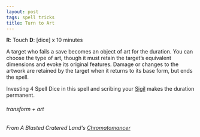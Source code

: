 ```yaml
---
layout: post
tags: spell tricks
title: Turn to Art
---
```

**R**: Touch  **D**: [dice] x 10 minutes

A target who fails a save becomes an object of art for the duration. You can choose the type of art, though it must retain the target’s equivalent dimensions and evoke its original features. Damage or changes to the artwork are retained by the target when it returns to its base form, but ends the spell.

Investing 4 Spell Dice in this spell and scribing your [Sigil](/spells/#lexicon) makes the duration permanent.

###### transform + art
###### From A Blasted Cratered Land's [Chromatomancer](https://crateredland.blogspot.com/2019/09/chromatomancy-colors-of-magic.html)
